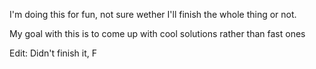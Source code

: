 I'm doing this for fun, not sure wether I'll finish the whole thing or not.

My goal with this is to come up with cool solutions rather than fast ones

Edit: Didn't finish it, F
